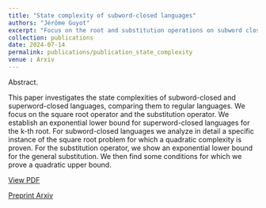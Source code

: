 ```yaml
---
title: "State complexity of subword-closed languages"
authors: "Jérôme Guyot"
excerpt: "Focus on the root and substitution operations on subword closed and superword closed languages"
collection: publications
date: 2024-07-14
permalink: publications/publication_state_complexity
venue : Arxiv
---
```


Abstract. 

This paper investigates the state complexities of subword-closed and
superword-closed languages, comparing them to regular languages. We focus on
the square root operator and the substitution operator. We establish an exponential
lower bound for superword-closed languages for the k-th root. For subword-closed
languages we analyze in detail a specific instance of the square root problem for
which a quadratic complexity is proven. For the substitution operator, we show
an exponential lower bound for the general substitution. We then find some conditions for which we prove a quadratic upper bound.


[View PDF](/files/papier_lncs.pdf)

[Preprint Arxiv](https://arxiv.org/abs/2407.10355)
